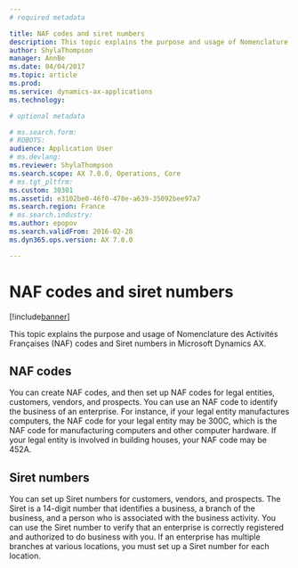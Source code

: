```yaml
---
# required metadata

title: NAF codes and siret numbers
description: This topic explains the purpose and usage of Nomenclature des Activités Françaises (NAF) codes and Siret numbers in Microsoft Dynamics AX.
author: ShylaThompson
manager: AnnBe
ms.date: 04/04/2017
ms.topic: article
ms.prod: 
ms.service: dynamics-ax-applications
ms.technology: 

# optional metadata

# ms.search.form: 
# ROBOTS: 
audience: Application User
# ms.devlang: 
ms.reviewer: ShylaThompson
ms.search.scope: AX 7.0.0, Operations, Core
# ms.tgt_pltfrm: 
ms.custom: 30301
ms.assetid: e3102be0-46f0-478e-a639-35092bee97a7
ms.search.region: France
# ms.search.industry: 
ms.author: epopov
ms.search.validFrom: 2016-02-28
ms.dyn365.ops.version: AX 7.0.0

---
```


# NAF codes and siret numbers

[!include[banner](../includes/banner.md)]


This topic explains the purpose and usage of Nomenclature des Activités Françaises (NAF) codes and Siret numbers in Microsoft Dynamics AX.

NAF codes
---------

You can create NAF codes, and then set up NAF codes for legal entities, customers, vendors, and prospects. You can use an NAF code to identify the business of an enterprise. For instance, if your legal entity manufactures computers, the NAF code for your legal entity may be 300C, which is the NAF code for manufacturing computers and other computer hardware. If your legal entity is involved in building houses, your NAF code may be 452A.

## Siret numbers
You can set up Siret numbers for customers, vendors, and prospects. The Siret is a 14-digit number that identifies a business, a branch of the business, and a person who is associated with the business activity. You can use the Siret number to verify that an enterprise is correctly registered and authorized to do business with you. If an enterprise has multiple branches at various locations, you must set up a Siret number for each location.



